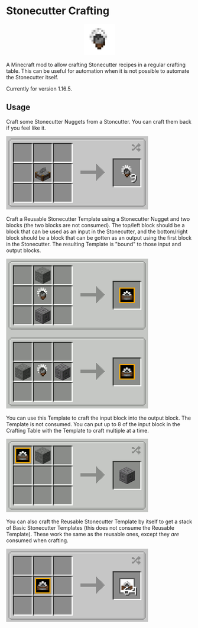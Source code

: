 # Stonecutter Crafting
<div style="margin: auto; width: 6em">

![test](GitHub%20Images/Logo.gif)

</div>


A Minecraft mod to allow crafting Stonecutter recipes in a regular crafting table.
This can be useful for automation when it is not possible to automate the Stonecutter itself.

Currently for version 1.16.5.

## Usage

Craft some Stonecutter Nuggets from a Stoncutter. You can craft them back if you feel like it.

![test](GitHub%20Images/Stonecutter%20Nugget.gif)

Craft a Reusable Stonecutter Template using a Stonecutter Nugget and two blocks (the two blocks are not consumed).
The top/left block should be a block that can be used as an input in the Stonecutter, and the bottom/right block should be a block that can be gotten as an output using the first block in the Stonecutter.
The resulting Template is "bound" to those input and output blocks.

![test](GitHub%20Images/Template%20Crafting.gif)

You can use this Template to craft the input block into the output block. The Template is not consumed. 
You can put up to 8 of the input block in the Crafting Table with the Template to craft multiple at a time. 

![test](GitHub%20Images/Template%20Cutting.gif)

You can also craft the Reusable Stonecutter Template by itself to get a stack of Basic Stonecutter Templates (this does not consume the Reusable Template).
These work the same as the reusable ones, except they *are*  consumed when crafting.

![test](GitHub%20Images/Template%20Duplicating.png)
